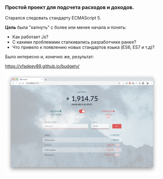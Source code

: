 ### Простой проект для подсчета расходов и доходов.

Старался следовать стандарту ECMAScript 5.

**Цель** была "капнуть" с более или менее начала и понять:
 * Как работает Js?
 * С какими проблемами сталкивались разработчики ранее?
 * Что привело к появлению новых стандартов языка (ES6, ES7 и т.д)?


Было интересно и, конечно же, результат:

https://vfadeev89.github.io/budgety/

![](https://raw.githubusercontent.com/vfadeev89/budgety/master/thumbnail-min.png)
